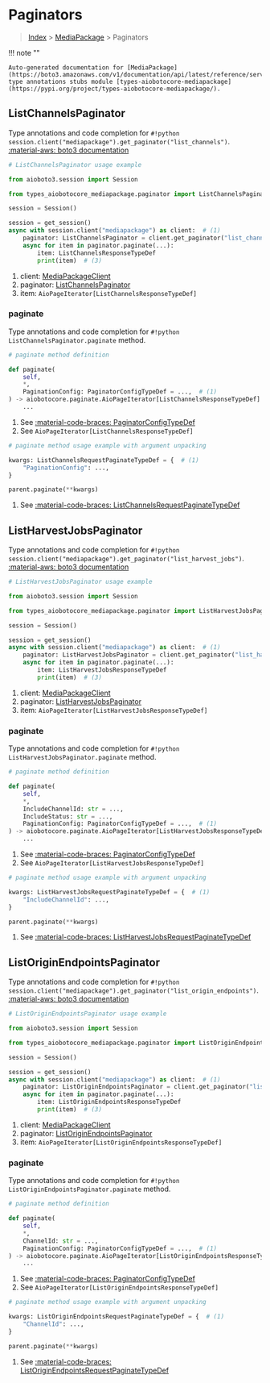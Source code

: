 # Paginators

> [Index](../README.md) > [MediaPackage](./README.md) > Paginators

!!! note ""

    Auto-generated documentation for [MediaPackage](https://boto3.amazonaws.com/v1/documentation/api/latest/reference/services/mediapackage.html#mediapackage)
    type annotations stubs module [types-aiobotocore-mediapackage](https://pypi.org/project/types-aiobotocore-mediapackage/).

## ListChannelsPaginator

Type annotations and code completion for `#!python session.client("mediapackage").get_paginator("list_channels")`.
[:material-aws: boto3 documentation](https://boto3.amazonaws.com/v1/documentation/api/latest/reference/services/mediapackage/paginator/ListChannels.html#MediaPackage.Paginator.ListChannels)

```python
# ListChannelsPaginator usage example

from aioboto3.session import Session

from types_aiobotocore_mediapackage.paginator import ListChannelsPaginator

session = Session()

session = get_session()
async with session.client("mediapackage") as client:  # (1)
    paginator: ListChannelsPaginator = client.get_paginator("list_channels")  # (2)
    async for item in paginator.paginate(...):
        item: ListChannelsResponseTypeDef
        print(item)  # (3)
```

1. client: [MediaPackageClient](./client.md)
2. paginator: [ListChannelsPaginator](./paginators.md#listchannelspaginator)
3. item: `AioPageIterator[ListChannelsResponseTypeDef]`


### paginate

Type annotations and code completion for `#!python ListChannelsPaginator.paginate` method.

```python
# paginate method definition

def paginate(
    self,
    *,
    PaginationConfig: PaginatorConfigTypeDef = ...,  # (1)
) -> aiobotocore.paginate.AioPageIterator[ListChannelsResponseTypeDef]:  # (2)
    ...
```

1. See [:material-code-braces: PaginatorConfigTypeDef](./type_defs.md#paginatorconfigtypedef)
2. See `AioPageIterator[ListChannelsResponseTypeDef]`


```python
# paginate method usage example with argument unpacking

kwargs: ListChannelsRequestPaginateTypeDef = {  # (1)
    "PaginationConfig": ...,
}

parent.paginate(**kwargs)
```

1. See [:material-code-braces: ListChannelsRequestPaginateTypeDef](./type_defs.md#listchannelsrequestpaginatetypedef)
## ListHarvestJobsPaginator

Type annotations and code completion for `#!python session.client("mediapackage").get_paginator("list_harvest_jobs")`.
[:material-aws: boto3 documentation](https://boto3.amazonaws.com/v1/documentation/api/latest/reference/services/mediapackage/paginator/ListHarvestJobs.html#MediaPackage.Paginator.ListHarvestJobs)

```python
# ListHarvestJobsPaginator usage example

from aioboto3.session import Session

from types_aiobotocore_mediapackage.paginator import ListHarvestJobsPaginator

session = Session()

session = get_session()
async with session.client("mediapackage") as client:  # (1)
    paginator: ListHarvestJobsPaginator = client.get_paginator("list_harvest_jobs")  # (2)
    async for item in paginator.paginate(...):
        item: ListHarvestJobsResponseTypeDef
        print(item)  # (3)
```

1. client: [MediaPackageClient](./client.md)
2. paginator: [ListHarvestJobsPaginator](./paginators.md#listharvestjobspaginator)
3. item: `AioPageIterator[ListHarvestJobsResponseTypeDef]`


### paginate

Type annotations and code completion for `#!python ListHarvestJobsPaginator.paginate` method.

```python
# paginate method definition

def paginate(
    self,
    *,
    IncludeChannelId: str = ...,
    IncludeStatus: str = ...,
    PaginationConfig: PaginatorConfigTypeDef = ...,  # (1)
) -> aiobotocore.paginate.AioPageIterator[ListHarvestJobsResponseTypeDef]:  # (2)
    ...
```

1. See [:material-code-braces: PaginatorConfigTypeDef](./type_defs.md#paginatorconfigtypedef)
2. See `AioPageIterator[ListHarvestJobsResponseTypeDef]`


```python
# paginate method usage example with argument unpacking

kwargs: ListHarvestJobsRequestPaginateTypeDef = {  # (1)
    "IncludeChannelId": ...,
}

parent.paginate(**kwargs)
```

1. See [:material-code-braces: ListHarvestJobsRequestPaginateTypeDef](./type_defs.md#listharvestjobsrequestpaginatetypedef)
## ListOriginEndpointsPaginator

Type annotations and code completion for `#!python session.client("mediapackage").get_paginator("list_origin_endpoints")`.
[:material-aws: boto3 documentation](https://boto3.amazonaws.com/v1/documentation/api/latest/reference/services/mediapackage/paginator/ListOriginEndpoints.html#MediaPackage.Paginator.ListOriginEndpoints)

```python
# ListOriginEndpointsPaginator usage example

from aioboto3.session import Session

from types_aiobotocore_mediapackage.paginator import ListOriginEndpointsPaginator

session = Session()

session = get_session()
async with session.client("mediapackage") as client:  # (1)
    paginator: ListOriginEndpointsPaginator = client.get_paginator("list_origin_endpoints")  # (2)
    async for item in paginator.paginate(...):
        item: ListOriginEndpointsResponseTypeDef
        print(item)  # (3)
```

1. client: [MediaPackageClient](./client.md)
2. paginator: [ListOriginEndpointsPaginator](./paginators.md#listoriginendpointspaginator)
3. item: `AioPageIterator[ListOriginEndpointsResponseTypeDef]`


### paginate

Type annotations and code completion for `#!python ListOriginEndpointsPaginator.paginate` method.

```python
# paginate method definition

def paginate(
    self,
    *,
    ChannelId: str = ...,
    PaginationConfig: PaginatorConfigTypeDef = ...,  # (1)
) -> aiobotocore.paginate.AioPageIterator[ListOriginEndpointsResponseTypeDef]:  # (2)
    ...
```

1. See [:material-code-braces: PaginatorConfigTypeDef](./type_defs.md#paginatorconfigtypedef)
2. See `AioPageIterator[ListOriginEndpointsResponseTypeDef]`


```python
# paginate method usage example with argument unpacking

kwargs: ListOriginEndpointsRequestPaginateTypeDef = {  # (1)
    "ChannelId": ...,
}

parent.paginate(**kwargs)
```

1. See [:material-code-braces: ListOriginEndpointsRequestPaginateTypeDef](./type_defs.md#listoriginendpointsrequestpaginatetypedef)
